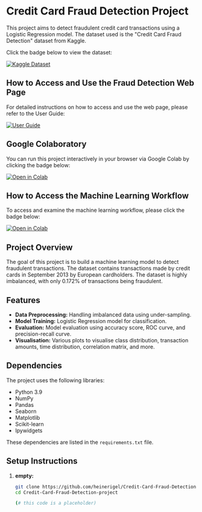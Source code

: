 # Credit Card Fraud Detection Project

This project aims to detect fraudulent credit card transactions using a Logistic Regression model. The dataset used is the "Credit Card Fraud Detection" dataset from Kaggle.

Click the badge below to view the dataset:

[![Kaggle Dataset](https://img.shields.io/badge/Kaggle-Dataset-blue)](https://www.kaggle.com/datasets/mlg-ulb/creditcardfraud/data)

## How to Access and Use the Fraud Detection Web Page

For detailed instructions on how to access and use the web page, please refer to the User Guide:

[![User Guide](https://img.shields.io/badge/User_Guide-PDF-blue)](https://drive.google.com/file/d/1UAq9wCanIDme9FpdijMJFmLMpHiIYrb-/view?usp=sharing)

## Google Colaboratory

You can run this project interactively in your browser via Google Colab by clicking the badge below:

[![Open in Colab](https://colab.research.google.com/assets/colab-badge.svg)](https://colab.research.google.com/drive/1AChLOW-6Onf3h_xSq_urlGBCHGWjilCz?usp=sharing)

## How to Access the Machine Learning Workflow

To access and examine the machine learning workflow, please click the badge below:

[![Open in Colab](https://colab.research.google.com/assets/colab-badge.svg)](https://colab.research.google.com/drive/1iXv3pQNWW2-x-_zQSPyJVXDvR0JpYeNw?usp=sharing)

## Project Overview

The goal of this project is to build a machine learning model to detect fraudulent transactions. The dataset contains transactions made by credit cards in September 2013 by European cardholders. The dataset is highly imbalanced, with only 0.172% of transactions being fraudulent.

## Features

- **Data Preprocessing:** Handling imbalanced data using under-sampling.
- **Model Training:** Logistic Regression model for classification.
- **Evaluation:** Model evaluation using accuracy score, ROC curve, and precision-recall curve.
- **Visualisation:** Various plots to visualise class distribution, transaction amounts, time distribution, correlation matrix, and more.

## Dependencies

The project uses the following libraries:

- Python 3.9
- NumPy
- Pandas
- Seaborn
- Matplotlib
- Scikit-learn
- Ipywidgets

These dependencies are listed in the `requirements.txt` file.

## Setup Instructions

1. **empty:**

   ```bash
   git clone https://github.com/heinerigel/Credit-Card-Fraud-Detection-project.git
   cd Credit-Card-Fraud-Detection-project

   (# this code is a placeholder)
